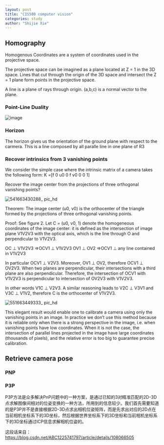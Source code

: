 ```yaml
---
layout: post
title: "CIS580 computer vision"
categories: study
author: "Shijie Xie"
---
```


## Homography
Homogenous Coordinates are a system of coordinates used in the projective space. 

The projective space can be imagined as a plane located at Z = 1 in the 3D space.
Lines that cut through the origin of the 3D space and intersect the Z = 1 plane form points in the projective space.


A line is a plane of rays through origin.
(a,b,c) is a normal vector to the plane.

### Point-Line Duality
![image](https://user-images.githubusercontent.com/89954165/190836833-5127a651-9ebe-4fe6-bfa5-05aefa402eb6.png)


### Horizon
The horizon gives us the orientation of the ground plane with respect to the carmera. This is a line composed by all paralle line in one plane of R3

### Recover intrinsics from 3 vanishing points

We consider the simple case where the intrinsic matrix of a camera takes the
following form:
K =[f 0 u0
0 f v0
0 0 1]

Recover the image center from the projections of three orthogonal
vanishing points?

![541663430288_ pic_hd](https://user-images.githubusercontent.com/89954165/190876629-6a0b30b3-cf2c-4644-ab61-ffdbed09b1d7.jpg)

Theorem: The image center (u0, v0) is the orthocenter of the triangle formed
by the projections of three orthogonal vanishing points.

Proof: See figure 2. Let C = (u0, v0, 1) denote the homogeneous coordinates of the image center: it is defined as the intersection of image plane V1V2V3 with the optical axis, which is the line through O and perpendicular
to V1V2V3.

OC ⊥ V1V2V3 ⇒OCV1 ⊥ V1V2V3
OV1 ⊥ OV2 ⇒OCV1 ⊥ any line contained in V1V2V3

In particular OCV1 ⊥ V2V3. Moreover, OV1 ⊥ OV2, therefore OCV1 ⊥ OV2V3.
When two planes are perpendicular, their intersections with a third plane
are also perpendicular. Therefore, the intersection of OCV1 with V1V2V3 is
perpendicular to intersection of OV2V3 with V1V2V3.

In other words V1C ⊥ V2V3. A similar reasoning leads to V2C ⊥ V3V1 and
V3C ⊥ V1V2, therefore C is the orthocenter of V1V2V3.

![551663449333_ pic_hd](https://user-images.githubusercontent.com/89954165/190876695-0a897e94-3e9e-407f-b075-e42f8b2b45cb.jpg)

This elegant result would enable one to calibrate a camera using only the
vanishing points in an image. In practice we don’t use this method because it
is reliable only when there is a strong perspective in the image, i.e. when vanishing points have low coordinates. When it is not the case, the intersection
of parallel lines projected in the image have large coordinates (thousands of
pixels), and the relative error is too big to guarantee precise calibration.


## Retrieve camera pose
### PNP


### P3P
  P3P方法是众多解决PnP问题中的一种方案，是通过已知的3对精准匹配的2D-3D点求解图像间相对的位姿变换的一种方法，所用到的信息较少。我们首先需要知道的是P3P并不是直接根据2D-3D点求出相机位姿矩阵，而是先求出对应的2D点在当前相机坐标系下的3D坐标，然后根据世界坐标系下的3D坐标和当前相机坐标系下的3D坐标通过ICP信息求解相机位姿的。

  这段话来自：https://blog.csdn.net/ABC1225741797/article/details/108066505

